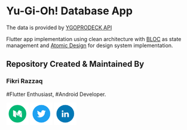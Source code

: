 # Yu-Gi-Oh! Database App

The data is provided by [YGOPRODECK API](https://ygoprodeck.com)

Flutter app implementation using clean architecture with [BLOC](https://bloclibrary.dev) as state management and [Atomic Design](https://atomicdesign.bradfrost.com) for design system implementation.

## Repository Created & Maintained By

### Fikri Razzaq

#Flutter Enthusiast, #Android Developer.

<a href="https://medium.com/@fikrirazzaq"><img src="https://github.com/aritraroy/social-icons/blob/master/medium-icon.png?raw=true" width="60"></a>
<a href="https://twitter.com/fikrirazzaq"><img src="https://github.com/aritraroy/social-icons/blob/master/twitter-icon.png?raw=true" width="60"></a>
<a href="https://linkedin.com/in/fikrirazzaq"><img src="https://github.com/aritraroy/social-icons/blob/master/linkedin-icon.png?raw=true" width="60"></a>
